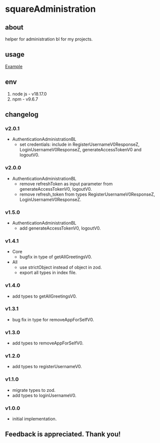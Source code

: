 # squareAdministration

## about

helper for administration bl for my projects.

## usage

[Example](./example.js)

## env

1. node js - v18.17.0
2. npm - v9.6.7

## changelog

### v2.0.1

- AuthenticationAdministrationBL
  - set credentials: include in RegisterUsernameV0ResponseZ, LoginUsernameV0ResponseZ, generateAccessTokenV0 and logoutV0.

### v2.0.0

- AuthenticationAdministrationBL
  - remove refreshToken as input parameter from generateAccessTokenV0, logoutV0.
  - remove refresh_token from types RegisterUsernameV0ResponseZ, LoginUsernameV0ResponseZ.

### v1.5.0

- AuthenticationAdministrationBL
  - add generateAccessTokenV0, logoutV0.

### v1.4.1

- Core
  - bugfix in type of getAllGreetingsV0.
- All
  - use strictObject instead of object in zod.
  - export all types in index file.

### v1.4.0

- add types to getAllGreetingsV0.

### v1.3.1

- bug fix in type for removeAppForSelfV0.

### v1.3.0

- add types to removeAppForSelfV0.

### v1.2.0

- add types to registerUsernameV0.

### v1.1.0

- migrate types to zod.
- add types to loginUsernameV0.

### v1.0.0

- initial implementation.

## Feedback is appreciated. Thank you!
